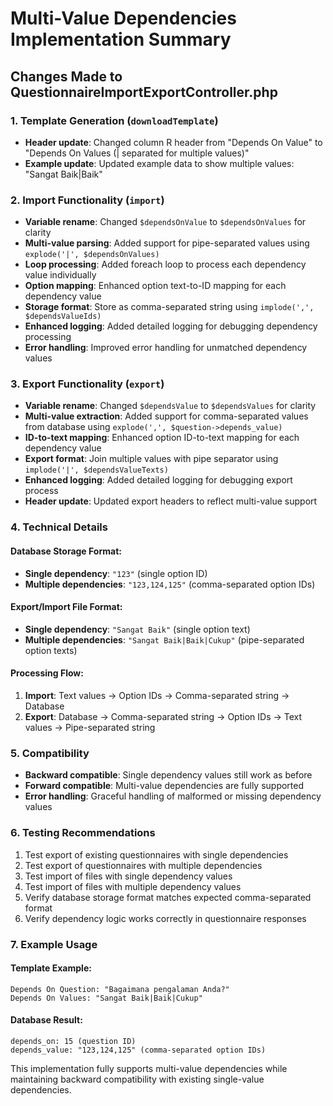 # Multi-Value Dependencies Implementation Summary

## Changes Made to QuestionnaireImportExportController.php

### 1. Template Generation (`downloadTemplate`)
- **Header update**: Changed column R header from "Depends On Value" to "Depends On Values (| separated for multiple values)"
- **Example update**: Updated example data to show multiple values: "Sangat Baik|Baik"

### 2. Import Functionality (`import`)
- **Variable rename**: Changed `$dependsOnValue` to `$dependsOnValues` for clarity
- **Multi-value parsing**: Added support for pipe-separated values using `explode('|', $dependsOnValues)`
- **Loop processing**: Added foreach loop to process each dependency value individually
- **Option mapping**: Enhanced option text-to-ID mapping for each dependency value
- **Storage format**: Store as comma-separated string using `implode(',', $dependsValueIds)`
- **Enhanced logging**: Added detailed logging for debugging dependency processing
- **Error handling**: Improved error handling for unmatched dependency values

### 3. Export Functionality (`export`)
- **Variable rename**: Changed `$dependsValue` to `$dependsValues` for clarity
- **Multi-value extraction**: Added support for comma-separated values from database using `explode(',', $question->depends_value)`
- **ID-to-text mapping**: Enhanced option ID-to-text mapping for each dependency value
- **Export format**: Join multiple values with pipe separator using `implode('|', $dependsValueTexts)`
- **Enhanced logging**: Added detailed logging for debugging export process
- **Header update**: Updated export headers to reflect multi-value support

### 4. Technical Details

#### Database Storage Format:
- **Single dependency**: `"123"` (single option ID)
- **Multiple dependencies**: `"123,124,125"` (comma-separated option IDs)

#### Export/Import File Format:
- **Single dependency**: `"Sangat Baik"` (single option text)
- **Multiple dependencies**: `"Sangat Baik|Baik|Cukup"` (pipe-separated option texts)

#### Processing Flow:
1. **Import**: Text values → Option IDs → Comma-separated string → Database
2. **Export**: Database → Comma-separated string → Option IDs → Text values → Pipe-separated string

### 5. Compatibility
- **Backward compatible**: Single dependency values still work as before
- **Forward compatible**: Multi-value dependencies are fully supported
- **Error handling**: Graceful handling of malformed or missing dependency values

### 6. Testing Recommendations
1. Test export of existing questionnaires with single dependencies
2. Test export of questionnaires with multiple dependencies
3. Test import of files with single dependency values
4. Test import of files with multiple dependency values
5. Verify database storage format matches expected comma-separated format
6. Verify dependency logic works correctly in questionnaire responses

### 7. Example Usage

#### Template Example:
```
Depends On Question: "Bagaimana pengalaman Anda?"
Depends On Values: "Sangat Baik|Baik|Cukup"
```

#### Database Result:
```
depends_on: 15 (question ID)
depends_value: "123,124,125" (comma-separated option IDs)
```

This implementation fully supports multi-value dependencies while maintaining backward compatibility with existing single-value dependencies.
